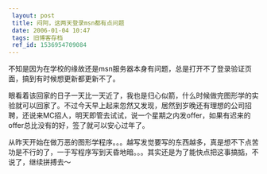 ```yaml
---
 layout: post
 title: 闷阿，这两天登录msn都有点问题
 date: 2006-01-04 10:47
 tags: 旧博客存档
 ref_id: 1536954709084
---
```

不知是因为在学校的缘故还是msn服务器本身有问题，总是打开不了登录验证页面，搞到有时候想更新都更新不了。



眼看着该回家的日子一天比一天近了，我也是归心似箭，什么时候做完图形学的实验就可以回家了。不过今天早上起来忽然又发现，居然到岁晚还有理想的公司招聘，还说来MC招人，明天即管去试试，说一个星期之内发offer，如果有迟来的offer总比没有的好，签了就可以安心过年了。



从昨天开始在做万恶的图形学程序。。。越写发觉要写的东西越多，真是想不下点苦功是不行的了，一于写程序写到天昏地暗。。。其实还是为了能快点把这事搞掂，不说了，继续拼搏去～

